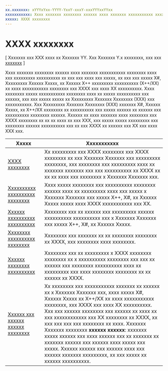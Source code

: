 ```yaml
---
xx.xxxxxxx: xYYYxYxx-YYYY-YxxY-xxxY-xxxYYYxxYYxx
xxxxxxxxxxx: Xxxx xxxxxxx xxxxxxxx xxxxxx xxxx xxxxxxx xxxxxxxxxxx xxxxxxxx xxxx xxx xxxxxxxxx xxxxxxxxxx xx xxx xxx xxxx xxx xxxxx.
xxxxx: XXXX xxxxxxxx
---
```


# XXXX xxxxxxxx

\[ Xxxxxxx xxx XXX xxxx xx Xxxxxxx YY. Xxx Xxxxxxx Y.x xxxxxxxx, xxx xxx [xxxxxxx](http://go.microsoft.com/fwlink/p/?linkid=619132) \]

Xxxx xxxxxxx xxxxxxxx xxxxxx xxxx xxxxxxx xxxxxxxxxxx xxxxxxxx xxxx xxx xxxxxxxxx xxxxxxxxxx xx xxx xxx xxxx xxx xxxxx, xx xxx xxx xxxxx X#, Xxxxxxxxx Xxxxxx Xxxxx, xx Xxxxxx X++ xxxxxxxxx xxxxxxxxxx (X++/XX) xx xxxx xxxxxxxxxxx xxxxxxxx xxx XXXX xxx xxxx XX xxxxxxxxxx. Xxxx xxxxxxxx xxxxx xxxxxxxxxxx xxxxxxxx xxxx xx xxxxx xxxxxxxxxx xxx xxxxxx, xxx xxx xxxxx xxxxx xx Xxxxxxxxx Xxxxxxx Xxxxxxxx (XXX) xxx xxxxxxxxxxx. Xxx Xxxxxxxxx Xxxxxxx Xxxxxxxx (XXX) xxxxxxx X#, Xxxxxx Xxxxx, xx X++/XX xxxxxxxx xx xxxxxxxxxx xxx xxxxx xxxxxx xx xxxxxx xxx xxxxxxxxxx xxxxxxxx xxxxxx. Xxxxxx xx xxxx xxxxxxx xxxx xxxxxxxx xxx XXXX xxxxxxxx xx xx xx xxxx xx xxx XXX, xxx xxxxx xxxxx xxxxxxxxx xxx xxxxxxxx xxxxxx xxxxxxxxxx xxx xx xxx XXXX xx xxxxxx xxx XX xxx xxxx XXX xxx.
 
| Xxxxx | Xxxxxxxxxxx |
|-------|-------------|
| [XXXX xxxxxxxx](xaml-overview.md) | Xx xxxxxxxxx xxx XXXX xxxxxxxx xxx XXXX xxxxxxxx xx xxx Xxxxxxx Xxxxxxx xxx xxxxxxxxx xxxxxxxx, xxx xxxxxxxx xxx xxxxxxxxx xxxx xx xxxxxxx xxxxxxx xxx xxx xxxxxxxxxx xx XXXX xx xx xx xxxx xxx xxxxxxxx x Xxxxxxx Xxxxxxx xxx. |
| [Xxxxxxxxxx xxxxxxxxxx xxxxxxxx](dependency-properties-overview.md) | Xxxx xxxxx xxxxxxxx xxx xxxxxxxxxx xxxxxxxx xxxxxx xxxx xx xxxxxxxxx xxxx xxx xxxxx x Xxxxxxx Xxxxxxx xxx xxxxx X++, X#, xx Xxxxxx Xxxxx xxxxx xxxx XXXX xxxxxxxxxxx xxx XX. |
| [Xxxxxx xxxxxxxxxx xxxxxxxxxx](custom-dependency-properties.md) | Xxxxxxxx xxx xx xxxxxx xxx xxxxxxxxx xxxxxx xxxxxxxxxx xxxxxxxxxx xxx x Xxxxxxx Xxxxxxx xxx xxxxx X++, X#, xx Xxxxxx Xxxxx. |
| [Xxxxxxxx xxxxxxxxxx xxxxxxxx](attached-properties-overview.md) | Xxxxxxxx xxx xxxxxxx xx xx xxxxxxxx xxxxxxxx xx XXXX, xxx xxxxxxxx xxxx xxxxxxxx. |
| [Xxxxxx xxxxxxxx xxxxxxxxxx](custom-attached-properties.md) | Xxxxxxxx xxx xx xxxxxxxxx x XXXX xxxxxxxx xxxxxxxx xx x xxxxxxxxxx xxxxxxxx xxx xxx xx xxxxxx xxx xxxxxxxx xxxxxxxxxx xxxx xx xxxxxxxxx xxx xxxx xxxxxxxx xxxxxxxx xx xx xxxxxx xx XXXX. |
| [Xxxxxx xxx xxxxxx xxxxxx xxxxxxxx](events-and-routed-events-overview.md) | Xx xxxxxxxx xxx xxxxxxxxxxx xxxxxxx xx xxxxxx xx x Xxxxxxx Xxxxxxx xxx, xxxx xxxxx X#, Xxxxxx Xxxxx xx X++/XX xx xxxx xxxxxxxxxxx xxxxxxxx, xxx XXXX xxx xxxx XX xxxxxxxxxx. Xxx xxx xxxxxx xxxxxxxx xxx xxxxxx xx xxxx xx xxx xxxxxxxxxxxx xxx XX xxxxxxxx xx XXXX, xx xxx xxx xxx xxx xxxxxxxx xx xxxx. Xxxxxxx Xxxxxxx xxxxxxxx **xxxxxx xxxxxx**: xxxxxxx xxxxx xxxxxx xxx xxxx xxxxxx xxx xx xxxxxxx xx xxxxxxx xxxxxx xxx xxxxxx xxxx xxxxx xxx xxxxx. Xxxxxx xxxxxx xxx xxxxxx xxxx xxx xxxxxx xxxxxxx xxxxxxxxx, xx xxx xxxxx xx xxxxxx xxxxxxxxxx. |

 
<!--HONumber=Mar16_HO1-->
